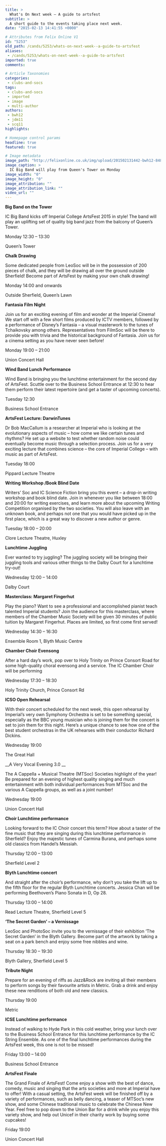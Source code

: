 ```yaml
---
title: >
  What's On Next week – A guide to artsfest
subtitle: >
  A short guide to the events taking place next week.
date: "2015-02-13 14:41:55 +0000"

# Attributes from Felix Online V1
id: "5253"
old_path: /cands/5253/whats-on-next-week--a-guide-to-artsfest
aliases:
 - /cands/5253/whats-on-next-week--a-guide-to-artsfest
imported: true
comments:

# Article Taxonomies
categories:
 - clubs-and-socs
tags:
 - clubs-and-socs
 - imported
 - image
 - multi-author
authors:
 - bwh12
 - jdm11
 - scq11
highlights:

# Homepage control params
headline: true
featured: true

# Image metadata
image_path: "http://felixonline.co.uk/img/upload/201502131442-bwh12-8489844811_41d871f599_o.jpg"
image_caption: >
  IC Big Band will play from Queen's Tower on Monday
image_width: "0"
image_height: "0"
image_attribution: ""
image_attribution_link: ""
video_url: ""
---
```


__Big Band on the Tower__

IC Big Band kicks off Imperial College ArtsFest 2015 in style! The band will play an uplifting set of quality big band jazz from the balcony of Queen’s Tower.

Monday 12:30 – 13:30

Queen’s Tower

__Chalk Drawing__

Some dedicated people from LeoSoc will be in the possession of 200 pieces of chalk, and they will be drawing all over the ground outside Sherfield! Become part of ArtsFest by making your own chalk drawing!

Monday 14:00 and onwards

Outside Sherfield, Queen’s Lawn

__Fantasia Film Night__

Join us for an exciting evening of film and wonder at the Imperial Cinema! We start off with a few short films produced by ICTV members, followed by a performance of Disney’s Fantasia – a visual masterwork to the tunes of Tchaikovsky among others. Representatives from FilmSoc will be there to provide you with trivia and the historical background of Fantasia. Join us for a cinema setting as you have never seen before!

Monday 19:00 – 21:00

Union Concert Hall

__Wind Band Lunch Performance__

Wind Band is bringing you the lunchtime entertainment for the second day of ArtsFest. Scuttle over to the Business School Entrance at 12:30 to hear them perform their latest repertoire (and get a taster of upcoming concerts).

Tuesday 12:30

Business School Entrance

__ArtsFest Lecture: DarwinTunes__

Dr Bob MacCallum is a researcher at Imperial who is looking at the evolutionary aspects of music – how come we like certain tunes and rhythms? He set up a website to test whether random noise could eventually become music through a selection process. Join us for a very exciting lecture that combines science – the core of Imperial College – with music as part of ArtsFest.

Tuesday 18:00

Pippard Lecture Theatre

__Writing Workshop /Book Blind Date__

Writers’ Soc and IC Science Fiction bring you this event – a drop-in writing workshop and book blind date. Join in whenever you like between 18:00 and 20:00 for writing exercises, and learn more about the upcoming Writing Competition organised by the two societies. You will also leave with an unknown book, and perhaps not one that you would have picked up in the first place, which is a great way to discover a new author or genre.

Tuesday 18:00 – 20:00

Clore Lecture Theatre, Huxley

__Lunchtime Juggling__

Ever wanted to try juggling? The juggling society will be bringing their juggling tools and various other things to the Dalby Court for a lunchtime try-out!

Wednesday 12:00 – 14:00

Dalby Court

__Masterclass: Margaret Fingerhut__

Play the piano? Want to see a professional and accomplished pianist teach talented Imperial students? Join the audience for this masterclass, where members of the Chamber Music Society will be given 30 minutes of public tuition by Margaret Fingerhut. Places are limited, so first come first served!

Wednesday 14:30 – 16:30

Ensemble Room 1, Blyth Music Centre

__Chamber Choir Evensong__

After a hard day’s work, pop over to Holy Trinity on Prince Consort Road for some high-quality choral evensong and a service. The IC Chamber Choir will be performing

Wednesday 17:30 – 18:30

Holy Trinity Church, Prince Consort Rd

__ICSO Open Rehearsal__

With their concert scheduled for the next week, this open rehearsal by Imperial’s very own Symphony Orchestra is set to be something special, especially as the BBC young musician who is joining them for the concert is set to join them for this night. Here’s a unique chance to see how one of the best student orchestras in the UK rehearses with their conductor Richard Dickins.

Wednesday 19:00

The Great Hall

__A Very Vocal Evening 3.0 __

The A Cappella + Musical Theatre (MTSoc) Societies highlight of the year! Be prepared for an evening of highest quality singing and much entertainment with both individual performances from MTSoc and the various A Cappella groups, as well as a joint number!

Wednesday 19:00

Union Concert Hall

__Choir Lunchtime performance__

Looking forward to the IC Choir concert this term? How about a taster of the fine music that they are singing during this lunchtime performance in Sherfield? Enjoy the majestic tunes of Carmina Burana, and perhaps some old classics from Handel’s Messiah.

Thursday 12:00 – 13:00

Sherfield Level 2

__Blyth Lunchtime concert__

And straight after the choir’s performance, why don’t you take the lift up to the fifth floor for the regular Blyth Lunchtime concerts. Jessica Chan will be performing Beethoven’s Piano Sonata in D, Op 28.

Thursday 13:00 – 14:00

Read Lecture Theatre, Sherfield Level 5

__‘The Secret Garden’ – a Vernissage__

LeoSoc and PhotoSoc invite you to the vernissage of their exhibition ‘The Secret Garden’ in the Blyth Gallery. Become part of the artwork by taking a seat on a park bench and enjoy some free nibbles and wine.

Thursday 18:30 – 19:30

Blyth Gallery, Sherfield Level 5

__Tribute Night__

Prepare for an evening of riffs as Jazz&Rock are inviting all their members to perform songs by their favourite artists in Metric. Grab a drink and enjoy these new renditions of both old and new classics.

Thursday 19:00

Metric

__ICSE Lunchtime performance__

Instead of walking to Hyde Park in this cold weather, bring your lunch over to the Business School Entrance for this lunchtime performance by the IC String Ensemble. As one of the final lunchtime performances during the ArtsFest week, this one is not to be missed!

Friday 13:00 – 14:00

Business School Entrance

__ArtsFest Finale__

The Grand Finale of ArtsFest! Come enjoy a show with the best of dance, comedy, music and singing that the arts societies and more at Imperial have to offer! With a casual setting, the ArtsFest week will be finished off by a variety of performances, such as belly dancing, a teaser of MTSoc’s new show, and some Chinese traditional music to celebrate the Chinese New Year. Feel free to pop down to the Union Bar for a drink while you enjoy this variety show, and help out Unicef in their charity work by buying some cupcakes!

Friday 19:00

Union Concert Hall
